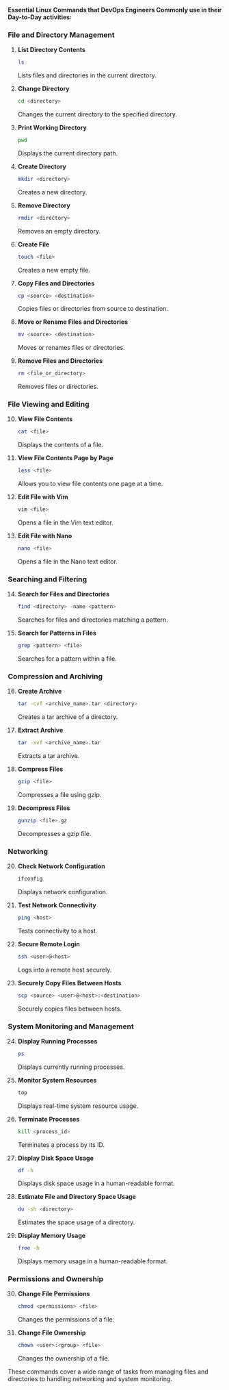 **Essential Linux Commands that DevOps Engineers Commonly use in their Day-to-Day activities:**

### File and Directory Management

1. **List Directory Contents**
   
   ```sh
   ls
   ```
   Lists files and directories in the current directory.

2. **Change Directory**
   
   ```sh
   cd <directory>
   ```
   Changes the current directory to the specified directory.

3. **Print Working Directory**
   
   ```sh
   pwd
   ```
   Displays the current directory path.

4. **Create Directory**
   
   ```sh
   mkdir <directory>
   ```
   Creates a new directory.

5. **Remove Directory**
   
   ```sh
   rmdir <directory>
   ```
   Removes an empty directory.

6. **Create File**
   
   ```sh
   touch <file>
   ```
   Creates a new empty file.

7. **Copy Files and Directories**
   
   ```sh
   cp <source> <destination>
   ```
   Copies files or directories from source to destination.

8. **Move or Rename Files and Directories**
   
   ```sh
   mv <source> <destination>
   ```
   Moves or renames files or directories.

9. **Remove Files and Directories**
    
   ```sh
   rm <file_or_directory>
   ```
   Removes files or directories.

### File Viewing and Editing

10. **View File Contents**
    
    ```sh
    cat <file>
    ```
    Displays the contents of a file.

11. **View File Contents Page by Page**
    
    ```sh
    less <file>
    ```
    Allows you to view file contents one page at a time.

12. **Edit File with Vim**
    
    ```sh
    vim <file>
    ```
    Opens a file in the Vim text editor.

13. **Edit File with Nano**
    
    ```sh
    nano <file>
    ```
    Opens a file in the Nano text editor.

### Searching and Filtering

14. **Search for Files and Directories**
    
    ```sh
    find <directory> -name <pattern>
    ```
    Searches for files and directories matching a pattern.

15. **Search for Patterns in Files**
    
    ```sh
    grep <pattern> <file>
    ```
    Searches for a pattern within a file.

### Compression and Archiving

16. **Create Archive**
    
    ```sh
    tar -cvf <archive_name>.tar <directory>
    ```
    Creates a tar archive of a directory.

17. **Extract Archive**
    
    ```sh
    tar -xvf <archive_name>.tar
    ```
    Extracts a tar archive.

18. **Compress Files**
    
    ```sh
    gzip <file>
    ```
    Compresses a file using gzip.

19. **Decompress Files**
    
    ```sh
    gunzip <file>.gz
    ```
    Decompresses a gzip file.

### Networking

20. **Check Network Configuration**
    
    ```sh
    ifconfig
    ```
    Displays network configuration.

21. **Test Network Connectivity**
    
    ```sh
    ping <host>
    ```
    Tests connectivity to a host.

22. **Secure Remote Login**
    
    ```sh
    ssh <user>@<host>
    ```
    Logs into a remote host securely.

23. **Securely Copy Files Between Hosts**
    
    ```sh
    scp <source> <user>@<host>:<destination>
    ```
    Securely copies files between hosts.

### System Monitoring and Management

24. **Display Running Processes**
    
    ```sh
    ps
    ```
    Displays currently running processes.

25. **Monitor System Resources**
    
    ```sh
    top
    ```
    Displays real-time system resource usage.

26. **Terminate Processes**
    
    ```sh
    kill <process_id>
    ```
    Terminates a process by its ID.

27. **Display Disk Space Usage**
    
    ```sh
    df -h
    ```
    Displays disk space usage in a human-readable format.

28. **Estimate File and Directory Space Usage**
    
    ```sh
    du -sh <directory>
    ```
    Estimates the space usage of a directory.

29. **Display Memory Usage**
    
    ```sh
    free -h
    ```
    Displays memory usage in a human-readable format.

### Permissions and Ownership

30. **Change File Permissions**
    
    ```sh
    chmod <permissions> <file>
    ```
    Changes the permissions of a file.

32. **Change File Ownership**
    
    ```sh
    chown <user>:<group> <file>
    ```
    Changes the ownership of a file.

These commands cover a wide range of tasks from managing files and directories to handling networking and system monitoring.
